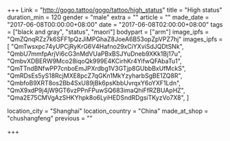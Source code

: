 +++
Link = "http://gogo.tattoo/gogo/tattoo/high_status"
title = "High status"
duration_min = 120
gender = "male"
extra = ""
article = ""
made_date = "2017-06-08T00:00:00+08:00"
date = "2017-06-08T02:00:00+08:00"
tags = ["black and gray", "status", "maori"]
bodypart = ["arm"]
image_ipfs = "QmZQnqRZz7k6SFF1pQzJiMPGhaZ8JoeA6B53opZpVPZ7hj"
images_ipfs = [
 "QmTwsxpc74yUPCjRyKrG6V4Hafno29xCiYXviSdJQDtSNk",
 "QmbU7mmfpArjVi6cG3nMdVUaPBxBSJYuDneb9XKk1Bj17u",
 "QmbvXDBERW9Mco28iqoQk999E4KCirhKr4YifwQFAbaTu1",
 "QmTTndBNfwPP7cnboEmJPXrdbg1V3GTjp8GUbbBxUfMckS",
 "QmRDsEs5yS18RcjMXE8pcZ7qGKn1MkYzyharbSgBE1ZQ8R",
 "QmbfoB9XRT8os2Bb4SxU89jBk6psKbbUvrqxY6oYXF1Ldn",
 "QmX9xdP9j4jW9GT6vzPPnFPuwSQ683imaQhiFfRZBUApHZ",
 "Qma2E75CMVgAzSHKYhpk8o6LyiHEDSndRDgsiTKyzVo7X8",
]

location_city = "Shanghai"
location_country = "China"
made_at_shop = "chushangfeng"
previous = ""

+++
